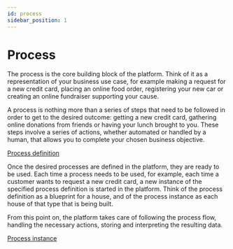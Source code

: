 ```yaml
---
id: process
sidebar_position: 1
---
```


# Process

The process is the core building block of the platform. Think of it as a representation of your business use case, for example making a request for a new credit card, placing an online food order, registering your new car or creating an online fundraiser supporting your cause.

A process is nothing more than a series of steps that need to be followed in order to get to the desired outcome: getting a new credit card, gathering online donations from friends or having your lunch brought to you. These steps involve a series of actions, whether automated or handled by a human, that allows you to complete your chosen business objective.


[Process definition](./process-definition/process-definition.md)


Once the desired processes are defined in the platform, they are ready to be used. Each time a process needs to be used, for example, each time a customer wants to request a new credit card, a new instance of the specified process definition is started in the platform. Think of the process definition as a  blueprint for a house, and of the process instance as each house of that type that is being built.

From this point on,  the platform takes care of following the process flow, handling the necessary actions, storing and interpreting the resulting data.

[Process instance](./active-process/process-instance/process-instance.md)

